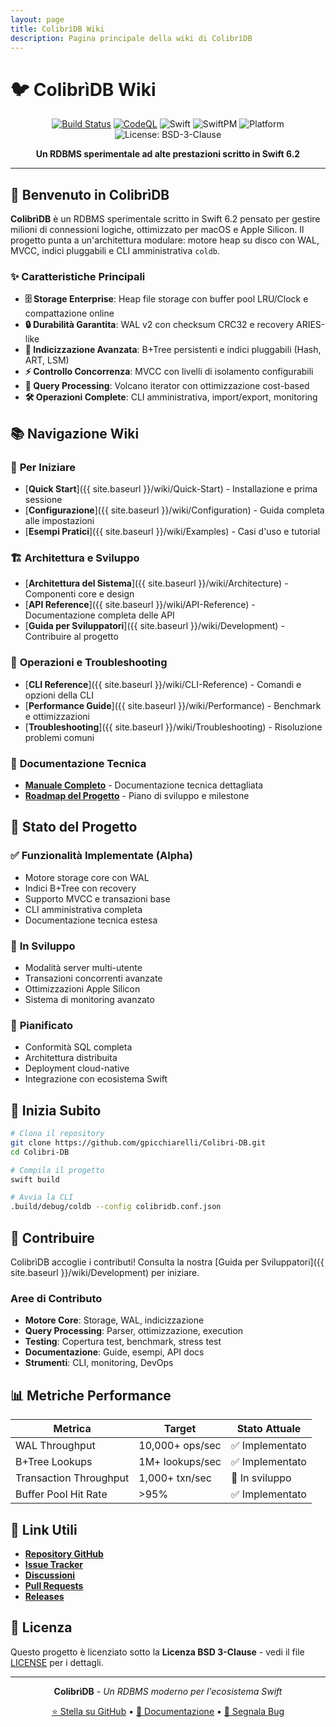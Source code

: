 ```yaml
---
layout: page
title: ColibrìDB Wiki
description: Pagina principale della wiki di ColibrìDB
---
```


# 🐦 ColibrìDB Wiki

<div align="center">

[![Build Status](https://img.shields.io/github/actions/workflow/status/gpicchiarelli/Colibri-DB/ci.yml?branch=main&style=flat-square)](https://github.com/gpicchiarelli/Colibr-DB/actions/workflows/ci.yml)
[![CodeQL](https://img.shields.io/github/actions/workflow/status/gpicchiarelli/Colibri-DB/codeql.yml?label=CodeQL&branch=main&style=flat-square)](https://github.com/gpicchiarelli/Colibr-DB/actions/workflows/codeql.yml)
![Swift](https://img.shields.io/badge/Swift-6.2-orange.svg?style=flat-square)
![SwiftPM](https://img.shields.io/badge/SwiftPM-compatible-brightgreen.svg?style=flat-square)
![Platform](https://img.shields.io/badge/platform-macOS%2013%2B-lightgrey.svg?style=flat-square)
![License: BSD-3-Clause](https://img.shields.io/badge/License-BSD_3--Clause-blue.svg?style=flat-square)

**Un RDBMS sperimentale ad alte prestazioni scritto in Swift 6.2**

</div>

---

## 🎯 Benvenuto in ColibrìDB

**ColibrìDB** è un RDBMS sperimentale scritto in Swift 6.2 pensato per gestire milioni di connessioni logiche, ottimizzato per macOS e Apple Silicon. Il progetto punta a un'architettura modulare: motore heap su disco con WAL, MVCC, indici pluggabili e CLI amministrativa `coldb`.

### ✨ Caratteristiche Principali

- **🗄️ Storage Enterprise**: Heap file storage con buffer pool LRU/Clock e compattazione online
- **🔒 Durabilità Garantita**: WAL v2 con checksum CRC32 e recovery ARIES-like
- **🚀 Indicizzazione Avanzata**: B+Tree persistenti e indici pluggabili (Hash, ART, LSM)
- **⚡ Controllo Concorrenza**: MVCC con livelli di isolamento configurabili
- **🧠 Query Processing**: Volcano iterator con ottimizzazione cost-based
- **🛠️ Operazioni Complete**: CLI amministrativa, import/export, monitoring

## 📚 Navigazione Wiki

### 🚀 **Per Iniziare**
- [**Quick Start**]({{ site.baseurl }}/wiki/Quick-Start) - Installazione e prima sessione
- [**Configurazione**]({{ site.baseurl }}/wiki/Configuration) - Guida completa alle impostazioni
- [**Esempi Pratici**]({{ site.baseurl }}/wiki/Examples) - Casi d'uso e tutorial

### 🏗️ **Architettura e Sviluppo**
- [**Architettura del Sistema**]({{ site.baseurl }}/wiki/Architecture) - Componenti core e design
- [**API Reference**]({{ site.baseurl }}/wiki/API-Reference) - Documentazione completa delle API
- [**Guida per Sviluppatori**]({{ site.baseurl }}/wiki/Development) - Contribuire al progetto

### 🔧 **Operazioni e Troubleshooting**
- [**CLI Reference**]({{ site.baseurl }}/wiki/CLI-Reference) - Comandi e opzioni della CLI
- [**Performance Guide**]({{ site.baseurl }}/wiki/Performance) - Benchmark e ottimizzazioni
- [**Troubleshooting**]({{ site.baseurl }}/wiki/Troubleshooting) - Risoluzione problemi comuni

### 📖 **Documentazione Tecnica**
- [**Manuale Completo**](https://github.com/gpicchiarelli/Colibri-DB/blob/main/docs/README.md) - Documentazione tecnica dettagliata
- [**Roadmap del Progetto**](https://github.com/gpicchiarelli/Colibri-DB/blob/main/PROJECT_ROADMAP.md) - Piano di sviluppo e milestone

## 🎯 Stato del Progetto

### ✅ **Funzionalità Implementate (Alpha)**
- Motore storage core con WAL
- Indici B+Tree con recovery
- Supporto MVCC e transazioni base
- CLI amministrativa completa
- Documentazione tecnica estesa

### 🚧 **In Sviluppo**
- Modalità server multi-utente
- Transazioni concorrenti avanzate
- Ottimizzazioni Apple Silicon
- Sistema di monitoring avanzato

### 🔮 **Pianificato**
- Conformità SQL completa
- Architettura distribuita
- Deployment cloud-native
- Integrazione con ecosistema Swift

## 🚀 Inizia Subito

```bash
# Clona il repository
git clone https://github.com/gpicchiarelli/Colibri-DB.git
cd Colibri-DB

# Compila il progetto
swift build

# Avvia la CLI
.build/debug/coldb --config colibridb.conf.json
```

## 🤝 Contribuire

ColibrìDB accoglie i contributi! Consulta la nostra [Guida per Sviluppatori]({{ site.baseurl }}/wiki/Development) per iniziare.

### Aree di Contributo
- **Motore Core**: Storage, WAL, indicizzazione
- **Query Processing**: Parser, ottimizzazione, execution
- **Testing**: Copertura test, benchmark, stress test
- **Documentazione**: Guide, esempi, API docs
- **Strumenti**: CLI, monitoring, DevOps

## 📊 Metriche Performance

| Metrica | Target | Stato Attuale |
|---------|--------|---------------|
| WAL Throughput | 10,000+ ops/sec | ✅ Implementato |
| B+Tree Lookups | 1M+ lookups/sec | ✅ Implementato |
| Transaction Throughput | 1,000+ txn/sec | 🚧 In sviluppo |
| Buffer Pool Hit Rate | >95% | ✅ Implementato |

## 🔗 Link Utili

- [**Repository GitHub**](https://github.com/gpicchiarelli/Colibri-DB)
- [**Issue Tracker**](https://github.com/gpicchiarelli/Colibri-DB/issues)
- [**Discussioni**](https://github.com/gpicchiarelli/Colibri-DB/discussions)
- [**Pull Requests**](https://github.com/gpicchiarelli/Colibri-DB/pulls)
- [**Releases**](https://github.com/gpicchiarelli/Colibri-DB/releases)

## 📄 Licenza

Questo progetto è licenziato sotto la **Licenza BSD 3-Clause** - vedi il file [LICENSE](https://github.com/gpicchiarelli/Colibri-DB/blob/main/LICENSE) per i dettagli.

---

<div align="center">

**ColibrìDB** - *Un RDBMS moderno per l'ecosistema Swift*

[⭐ Stella su GitHub](https://github.com/gpicchiarelli/Colibri-DB) • [📖 Documentazione](https://github.com/gpicchiarelli/Colibri-DB/blob/main/docs/README.md) • [🐛 Segnala Bug](https://github.com/gpicchiarelli/Colibri-DB/issues)

</div>
